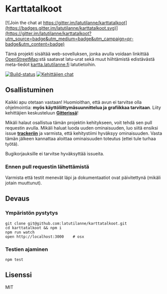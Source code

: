 # Karttatalkoot

[![Join the chat at https://gitter.im/latutilanne/karttatalkoot](https://badges.gitter.im/latutilanne/karttatalkoot.svg)](https://gitter.im/latutilanne/karttatalkoot?utm_source=badge&utm_medium=badge&utm_campaign=pr-badge&utm_content=badge)

Tämä projekti sisältää web-sovelluksen, jonka avulla voidaan linkittää
[OpenStreetMap](http://www.openstreetmap.org/#map=15/60.2715/25.1379&layers=D):stä
saatavat latu-urat sekä muut hiihtämistä edistävästä meta-tiedot
[kartta.latutilanne.fi](http://kartta.latutilanne.fi) latutietoihin.

[![Build-status](https://img.shields.io/travis/latutilanne/karttatalkoot/master.svg?style=flat-square)](https://travis-ci.org/latutilanne/karttatalkoot/branches/)
[![Kehittäjien chat](https://img.shields.io/gitter/room/nwjs/nw.js.svg?style=flat-square)](https://gitter.im/latutilanne)

## Osallistuminen

Kaikki apu otetaan vastaan! Huomioithan, että avun ei tarvitse olla ohjelmointia:
**myös käyttöliittymäsuunnittelua ja grafiikkaa tarvitaan**. Liity kehittäjien keskusteluun
**[Gitterissä](https://gitter.im/latutilanne)**!

Mikäli halaut osallistua tämän projektin kehitykseen, voit tehdä sen
pull requestin avulla. Mikäli haluat luoda uuden ominaisuuden, luo siitä 
ensiksi issue **[trackeriin](https://github.com/latutilanne/karttatalkoot/issues)**
ja varmista, että kehitystiimi hyväksyy ominaisuuden. Vasta tämän jälkeen
kannattaa aloittaa ominaisuuden toteutus (ettei tule turhaa työtä).

Bugikorjauksille ei tarvitse hyväksyttää issueita.

### Ennen pull requestin lähettämistä

Varmista että testit menevät läpi ja dokumentaatiot ovat päivitettynä
(mikäli jotain muuttunut).


## Devaus

### Ympäristön pystytys

    git clone git@github.com:latutilanne/karttatalkoot.git
    cd karttatalkoot && npm i
    npm run watch
    open http://localhost:3000    # osx 

### Testien ajaminen

    npm test 
    
    
## Lisenssi

MIT
